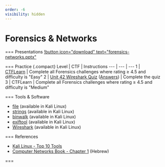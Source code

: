 ```yaml
---
order: -6
visibility: hidden
---
```


# Forensics & Networks

=== Presentations
[!button icon="download" text="forensics-networks.pptx"](/files/forensics-networks.pptx)

=== Practice
{.compact}
Level | CTF | Instructions
--- | --- | ---
1 | [CTFLearn](https://ctflearn.com/challenge/1/browse) | Complete all Forensics challenges where rating ≥ 4.5 and difficulty is "Easy"
2 | [Unit 42 Wireshark Quiz](https://unit42.paloaltonetworks.com/january-wireshark-quiz/) ([Answers](https://unit42.paloaltonetworks.com/january-wireshark-quiz-answers/)) | Complete the quiz
3 | CTFLearn | Complete all Forensics challenges where rating ≥ 4.5 and difficulty is "Medium"


=== Tools & Software
- [file](https://linux.die.net/man/1/file) (available in Kali Linux)
- [strings](https://linux.die.net/man/1/strings) (available in Kali Linux)
- [binwalk](https://github.com/ReFirmLabs/binwalk) (available in Kali Linux)
- [exiftool](https://exiftool.org/) (available in Kali Linux)
- [Wireshark](https://www.wireshark.org/) (available in Kali Linux)

=== References
- [Kali Linux - Top 10 Tools](https://www.geeksforgeeks.org/top-10-kali-linux-tools-for-hacking/)
- [Computer Networks Book - Chapter 1](https://data.cyber.org.il/networks/networks.pdf#page=22) (Hebrew)

===